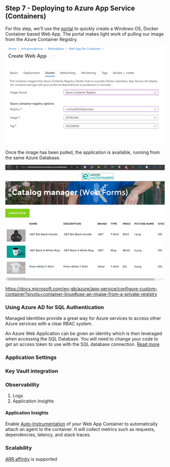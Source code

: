 ## Step 7 - Deploying to Azure App Service (Containers)

For this step, we'll use the [portal](https://ms.portal.azure.com/#create/Microsoft.AppSvcLinux) to quickly create a Windows OS, Docker Container based Web App. The portal makes light work of pulling our image from the Azure Container Registry.

![web app for containers create](docassets/webAppContainers.png)

Once the image has been pulled, the application is available, running from the same Azure Database.

![web app for containers running](docassets/webAppContainers2.png)

https://docs.microsoft.com/en-gb/azure/app-service/configure-custom-container?pivots=container-linux#use-an-image-from-a-private-registry

### Using Azure AD for SQL Authentication

Managed Identities provide a great way for Azure services to access other Azure services with a clear RBAC system.

An Azure Web Application can be given an identity which is then leveraged when accessing the SQL Database. You will need to change your code to get an access token to use with the SQL database connection.  [Read more](https://docs.microsoft.com/azure/app-service/tutorial-connect-msi-sql-database?tabs=windowsclient%2Cef%2Cdotnet)

### Application Settings

### Key Vault integration

### Observability

1. Logs
1. Application Insights

#### Application Insights

Enable [Auto-Instrumentation](https://azure.github.io/AppService/2022/04/11/windows-containers-app-insights-preview.html) of your Web App Container to automatically attach an agent to the container. It will collect metrics such as requests, dependencies, latency, and stack traces.

### Scalability

[ARR affinity](https://azure.github.io/AppService/2016/05/16/Disable-Session-affinity-cookie-(ARR-cookie)-for-Azure-web-apps.html) is supported 
